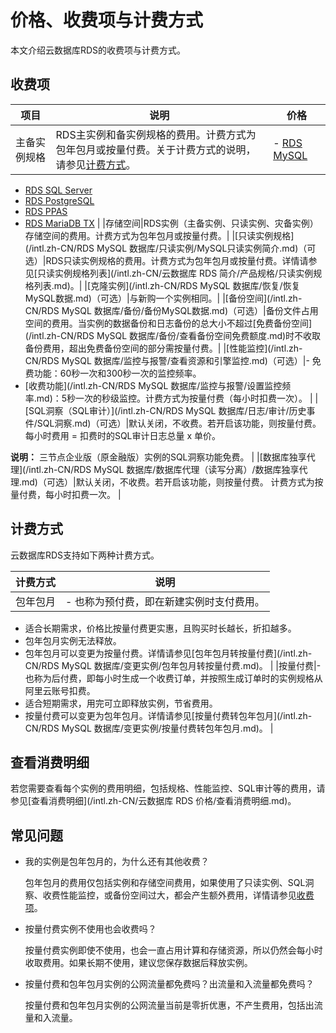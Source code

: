 # 价格、收费项与计费方式

本文介绍云数据库RDS的收费项与计费方式。

## 收费项

|项目|说明|价格|
|--|--|--|
|主备实例规格|RDS主实例和备实例规格的费用。计费方式为包年包月或按量付费。关于计费方式的说明，请参见[计费方式](#section_hbd_3ij_zkc)。|-   [RDS MySQL](https://www.alibabacloud.com/zh/product/apsaradb-for-rds-mysql/pricing)
-   [RDS SQL Server](https://www.alibabacloud.com/zh/product/apsaradb-for-rds-sql-server/pricing)
-   [RDS PostgreSQL](https://www.alibabacloud.com/zh/product/apsaradb-for-rds-postgresql/pricing)
-   [RDS PPAS](https://www.alibabacloud.com/zh/product/apsaradb-for-rds-ppas/pricing)
-   [RDS MariaDB TX](https://www.alibabacloud.com/zh/product/apsaradb-for-rds-mariadb/pricing) |
|存储空间|RDS实例（主备实例、只读实例、灾备实例）存储空间的费用。计费方式为包年包月或按量付费。|
|[只读实例规格](/intl.zh-CN/RDS MySQL 数据库/只读实例/MySQL只读实例简介.md)（可选）|RDS只读实例规格的费用。计费方式为包年包月或按量付费。详情请参见[只读实例规格列表](/intl.zh-CN/云数据库 RDS 简介/产品规格/只读实例规格列表.md)。|
|[克隆实例](/intl.zh-CN/RDS MySQL 数据库/恢复/恢复MySQL数据.md)（可选）|与新购一个实例相同。|
|[备份空间](/intl.zh-CN/RDS MySQL 数据库/备份/备份MySQL数据.md)（可选）|备份文件占用空间的费用。当实例的数据备份和日志备份的总大小不超过[免费备份空间](/intl.zh-CN/RDS MySQL 数据库/备份/查看备份空间免费额度.md)时不收取备份费用，超出免费备份空间的部分需按量付费。|
|[性能监控](/intl.zh-CN/RDS MySQL 数据库/监控与报警/查看资源和引擎监控.md)（可选）|-   免费功能：60秒一次和300秒一次的监控频率。
-   [收费功能](/intl.zh-CN/RDS MySQL 数据库/监控与报警/设置监控频率.md)：5秒一次的秒级监控。计费方式为按量付费（每小时扣费一次）。 |
|[SQL洞察（SQL审计）](/intl.zh-CN/RDS MySQL 数据库/日志/审计/历史事件/SQL洞察.md)（可选）|默认关闭，不收费。若开启该功能，则按量付费。 每小时费用 = 扣费时的SQL审计日志总量 x 单价。

**说明：** 三节点企业版（原金融版）实例的SQL洞察功能免费。 |
|[数据库独享代理](/intl.zh-CN/RDS MySQL 数据库/数据库代理（读写分离）/数据库独享代理.md)（可选）|默认关闭，不收费。若开启该功能，则按量付费。 计费方式为按量付费，每小时扣费一次。 |

## 计费方式

云数据库RDS支持如下两种计费方式。

|计费方式|说明|
|----|--|
|包年包月|-   也称为预付费，即在新建实例时支付费用。
-   适合长期需求，价格比按量付费更实惠，且购买时长越长，折扣越多。
-   包年包月实例无法释放。
-   包年包月可以变更为按量付费。详情请参见[包年包月转按量付费](/intl.zh-CN/RDS MySQL 数据库/变更实例/包年包月转按量付费.md)。 |
|按量付费|-   也称为后付费，即每小时生成一个收费订单，并按照生成订单时的实例规格从阿里云账号扣费。
-   适合短期需求，用完可立即释放实例，节省费用。
-   按量付费可以变更为包年包月。详情请参见[按量付费转包年包月](/intl.zh-CN/RDS MySQL 数据库/变更实例/按量付费转包年包月.md)。 |

## 查看消费明细

若您需要查看每个实例的费用明细，包括规格、性能监控、SQL审计等的费用，请参见[查看消费明细](/intl.zh-CN/云数据库 RDS 价格/查看消费明细.md)。

## 常见问题

-   我的实例是包年包月的，为什么还有其他收费？

    包年包月的费用仅包括实例和存储空间费用，如果使用了只读实例、SQL洞察、收费性能监控，或备份空间过大，都会产生额外费用，详情请参见[收费项](#section_prx_qd2_vdb)。

-   按量付费实例不使用也会收费吗？

    按量付费实例即使不使用，也会一直占用计算和存储资源，所以仍然会每小时收取费用。如果长期不使用，建议您保存数据后释放实例。

-   按量付费和包年包月实例的公网流量都免费吗？出流量和入流量都免费吗？

    按量付费和包年包月实例的公网流量当前是零折优惠，不产生费用，包括出流量和入流量。


